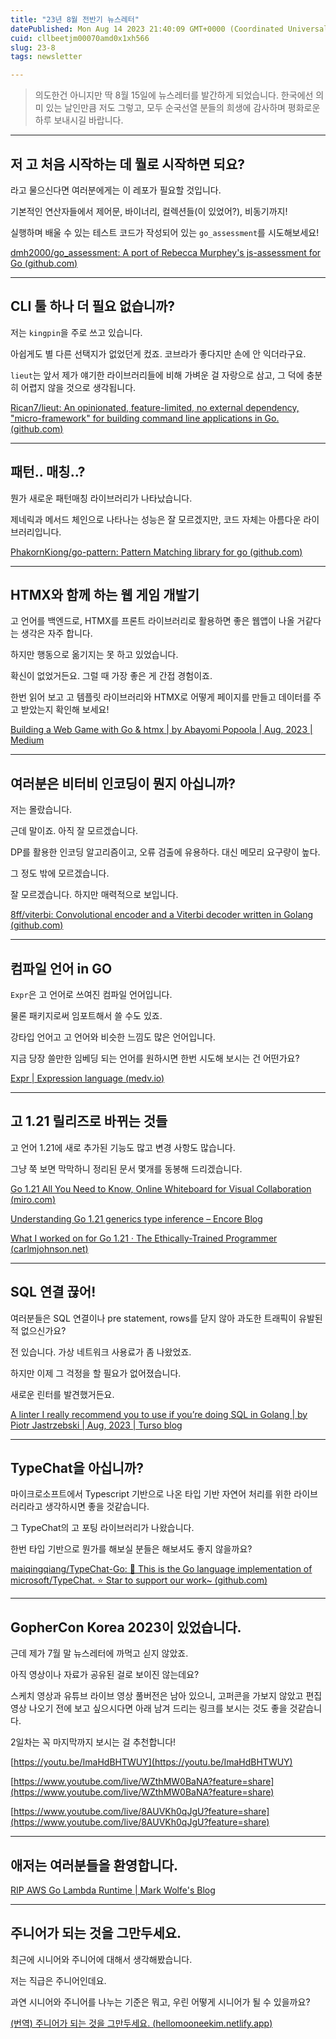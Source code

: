 ```yaml
---
title: "23년 8월 전반기 뉴스레터"
datePublished: Mon Aug 14 2023 21:40:09 GMT+0000 (Coordinated Universal Time)
cuid: cllbeetjm00070amd0x1xh566
slug: 23-8
tags: newsletter

---
```


> 의도한건 아니지만 딱 8월 15일에 뉴스레터를 발간하게 되었습니다. 한국에선 의미 있는 날인만큼 저도 그렇고, 모두 순국선열 분들의 희생에 감사하며 평화로운 하루 보내시길 바랍니다.

---

## 저 고 처음 시작하는 데 뭘로 시작하면 되요?

라고 물으신다면 여러분에게는 이 레포가 필요할 것입니다.

기본적인 연산자들에서 제어문, 바이너리, 컬렉션들(이 있었어?), 비동기까지!

실행하며 배울 수 있는 테스트 코드가 작성되어 있는 `go_assessment`를 시도해보세요!

[dmh2000/go\_assessment: A port of Rebecca Murphey's js-assessment for Go (](https://github.com/dmh2000/go_assessment)[github.com](http://github.com)[)](https://github.com/dmh2000/go_assessment)

---

## CLI 툴 하나 더 필요 없습니까?

저는 `kingpin`을 주로 쓰고 있습니다.

아쉽게도 별 다른 선택지가 없었던게 컸죠. 코브라가 좋다지만 손에 안 익더라구요.

`lieut`는 앞서 제가 얘기한 라이브러리들에 비해 가벼운 걸 자랑으로 삼고, 그 덕에 충분히 어렵지 않을 것으로 생각됩니다.

[Rican7/lieut: An opinionated, feature-limited, no external dependency, "micro-framework" for building command line applications in Go. (](https://github.com/Rican7/lieut)[github.com](http://github.com)[)](https://github.com/Rican7/lieut)

---

## 패턴.. 매칭..?

뭔가 새로운 패턴매칭 라이브러리가 나타났습니다.

제네릭과 메서드 체인으로 나타나는 성능은 잘 모르겠지만, 코드 자체는 아름다운 라이브러리입니다.

[PhakornKiong/go-pattern: Pattern Matching library for go (](https://github.com/PhakornKiong/go-pattern)[github.com](http://github.com)[)](https://github.com/PhakornKiong/go-pattern)

---

## HTMX와 함께 하는 웹 게임 개발기

고 언어를 백엔드로, HTMX를 프론트 라이브러리로 활용하면 좋은 웹앱이 나올 거같다는 생각은 자주 합니다.

하지만 행동으로 옮기지는 못 하고 있었습니다.

확신이 없었거든요. 그럴 때 가장 좋은 게 간접 경험이죠.

한번 읽어 보고 고 템플릿 라이브러리와 HTMX로 어떻게 페이지를 만들고 데이터를 주고 받았는지 확인해 보세요!

[Building a Web Game with Go & htmx | by Abayomi Popoola | Aug, 2023 | Medium](https://medium.com/@abayomip/building-a-web-game-with-go-htmx-2c7fa637d923)

---

## 여러분은 비터비 인코딩이 뭔지 아십니까?

저는 몰랐습니다.

근데 말이죠. 아직 잘 모르겠습니다.

DP를 활용한 인코딩 알고리즘이고, 오류 검출에 유용하다. 대신 메모리 요구량이 높다.

그 정도 밖에 모르겠습니다.

잘 모르겠습니다. 하지만 매력적으로 보입니다.

[8ff/viterbi: Convolutional encoder and a Viterbi decoder written in Golang (](https://github.com/8ff/viterbi)[github.com](http://github.com)[)](https://github.com/8ff/viterbi)

---

## 컴파일 언어 in GO

`Expr`은 고 언어로 쓰여진 컴파일 언어입니다.

물론 패키지로써 임포트해서 쓸 수도 있죠.

강타입 언어고 고 언어와 비슷한 느낌도 많은 언어입니다.

지금 당장 쓸만한 임베딩 되는 언어를 원하시면 한번 시도해 보시는 건 어떤가요?

[Expr | Expression language (](https://expr.medv.io/)[medv.io](http://medv.io)[)](https://expr.medv.io/)

---

## 고 1.21 릴리즈로 바뀌는 것들

고 언어 1.21에 새로 추가된 기능도 많고 변경 사항도 많습니다.

그냥 쭉 보면 막막하니 정리된 문서 몇개를 동봉해 드리겠습니다.

[Go 1.21 All You Need to Know, Online Whiteboard for Visual Collaboration (](https://miro.com/app/board/uXjVMBkmPPQ=/)[miro.com](http://miro.com)[)](https://miro.com/app/board/uXjVMBkmPPQ=/)

[Understanding Go 1.21 generics type inference – Encore Blog](https://encore.dev/blog/go1.21-generics)

[What I worked on for Go 1.21 · The Ethically-Trained Programmer (](https://blog.carlmjohnson.net/post/2023/go-121-flag-boolfunc-constraints/)[carlmjohnson.net](http://carlmjohnson.net)[)](https://blog.carlmjohnson.net/post/2023/go-121-flag-boolfunc-constraints/)

---

## SQL 연결 끊어!

여러분들은 SQL 연결이나 pre statement, rows를 닫지 않아 과도한 트래픽이 유발된 적 없으신가요?

전 있습니다. 가상 네트워크 사용료가 좀 나왔었죠.

하지만 이제 그 걱정을 할 필요가 없어졌습니다.

새로운 린터를 발견했거든요.

[A linter I really recommend you to use if you’re doing SQL in Golang | by Piotr Jastrzebski | Aug, 2023 | Turso blog](https://blog.turso.tech/a-linter-i-really-recommend-you-to-use-if-youre-doing-sql-in-golang-ab9fcf5b561f)

---

## TypeChat을 아십니까?

마이크로소프트에서 Typescript 기반으로 나온 타입 기반 자연어 처리를 위한 라이브러리라고 생각하시면 좋을 것같습니다.

그 TypeChat의 고 포팅 라이브러리가 나왔습니다.

한번 타입 기반으로 뭔가를 해보실 분들은 해보셔도 좋지 않을까요?

[maiqingqiang/TypeChat-Go: 🤖 This is the Go language implementation of microsoft/TypeChat. ⭐️ Star to support our work~ (](https://github.com/maiqingqiang/TypeChat-Go)[github.com](http://github.com)[)](https://github.com/maiqingqiang/TypeChat-Go)

---

## GopherCon Korea 2023이 있었습니다.

근데 제가 7월 말 뉴스레터에 까먹고 싣지 않았죠.

아직 영상이나 자료가 공유된 걸로 보이진 않는데요?

스케치 영상과 유튜브 라이브 영상 풀버전은 남아 있으니, 고퍼콘을 가보지 않았고 편집 영상 나오기 전에 보고 싶으시다면 아래 남겨 드리는 링크를 보시는 것도 좋을 것같습니다.

2일차는 꼭 마지막까지 보시는 걸 추천합니다!

[https://youtu.be/ImaHdBHTWUY](https://youtu.be/ImaHdBHTWUY)

[https://www.youtube.com/live/WZthMW0BaNA?feature=share](https://www.youtube.com/live/WZthMW0BaNA?feature=share)

[https://www.youtube.com/live/8AUVKh0qJgU?feature=share](https://www.youtube.com/live/8AUVKh0qJgU?feature=share)

---

## 애저는 여러분들을 환영합니다.

[RIP AWS Go Lambda Runtime | Mark Wolfe's Blog](https://www.wolfe.id.au/2023/08/09/rip-aws-go-lambda-runtime/)

---

## 주니어가 되는 것을 그만두세요.

최근에 시니어와 주니어에 대해서 생각해봤습니다.

저는 직급은 주니어인데요.

과연 시니어와 주니어를 나누는 기준은 뭐고, 우린 어떻게 시니어가 될 수 있을까요?

[(번역) 주니어가 되는 것을 그만두세요. (](https://hellomooneekim.netlify.app/stop-being-a-junior/)[hellomooneekim.netlify.app](http://hellomooneekim.netlify.app)[)](https://hellomooneekim.netlify.app/stop-being-a-junior/)